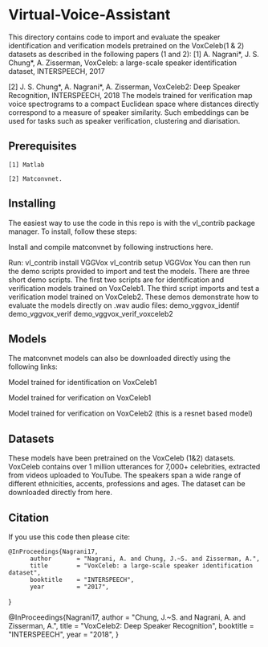 # Virtual-Voice-Assistant
This directory contains code to import and evaluate the speaker identification and verification models pretrained on the VoxCeleb(1 & 2) datasets as described in the following papers (1 and 2):
  [1] A. Nagrani*, J. S. Chung*, A. Zisserman, VoxCeleb: a large-scale speaker identification dataset, 
INTERSPEECH, 2017

  [2] J. S. Chung*, A. Nagrani*, A. Zisserman, VoxCeleb2: Deep Speaker Recognition, 
INTERSPEECH, 2018
The models trained for verification map voice spectrograms to a compact Euclidean space where distances directly correspond to a measure of speaker similarity. Such embeddings can be used for tasks such as speaker verification, clustering and diarisation.
## Prerequisites
    [1] Matlab

    [2] Matconvnet.
## Installing
The easiest way to use the code in this repo is with the vl_contrib package manager. To install, follow these steps:

Install and compile matconvnet by following instructions here.

Run:
   vl_contrib install VGGVox
   vl_contrib setup VGGVox
You can then run the demo scripts provided to import and test the models. There are three short demo scripts. The first two scripts are for identification and verification models trained on VoxCeleb1. The third script imports and test a verification model trained on VoxCeleb2. These demos demonstrate how to evaluate the models directly on .wav audio files:
     demo_vggvox_identif 
     demo_vggvox_verif 
     demo_vggvox_verif_voxceleb2
 ## Models
 The matconvnet models can also be downloaded directly using the following links:

Model trained for identification on VoxCeleb1

Model trained for verification on VoxCeleb1

Model trained for verification on VoxCeleb2 (this is a resnet based model)

## Datasets
These models have been pretrained on the VoxCeleb (1&2) datasets. VoxCeleb contains over 1 million utterances for 7,000+ celebrities, extracted from videos uploaded to YouTube. The speakers span a wide range of different ethnicities, accents, professions and ages. The dataset can be downloaded directly from here.
## Citation
If you use this code then please cite:

    @InProceedings{Nagrani17,
          author       = "Nagrani, A. and Chung, J.~S. and Zisserman, A.",
          title        = "VoxCeleb: a large-scale speaker identification dataset",
          booktitle    = "INTERSPEECH",
          year         = "2017",
   }


   @InProceedings{Nagrani17,
         author       = "Chung, J.~S. and Nagrani, A. and Zisserman, A.",
         title        = "VoxCeleb2: Deep Speaker Recognition",
         booktitle    = "INTERSPEECH",
         year         = "2018",
}
